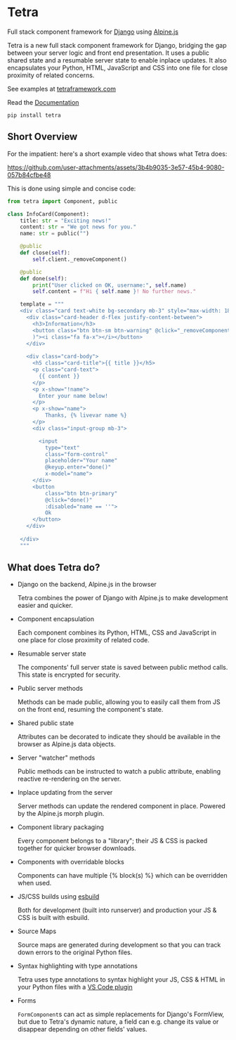 # Tetra

Full stack component framework for [Django](http://djangoproject.com) using [Alpine.js](https://alpinejs.dev)

Tetra is a new full stack component framework for Django, bridging the gap between your server logic and front end presentation. It uses a public shared state and a resumable server state to enable inplace updates. It also encapsulates your Python, HTML, JavaScript and CSS into one file for close proximity of related concerns.

See  examples at [tetraframework.com](https://www.tetraframework.com)

Read the [Documentation](https://tetra.readthedocs.org)

```
pip install tetra
```

## Short Overview

For the impatient: here's a short example video that shows what Tetra does:

https://github.com/user-attachments/assets/3b4b9035-3e57-45b4-9080-057b84cfbe48

This is done using simple and concise code:

```python
from tetra import Component, public

class InfoCard(Component):
    title: str = "Exciting news!"
    content: str = "We got news for you."
    name: str = public("")

    @public
    def close(self):
        self.client._removeComponent()

    @public
    def done(self):
        print("User clicked on OK, username:", self.name)
        self.content = f"Hi { self.name }! No further news."

    template = """
    <div class="card text-white bg-secondary mb-3" style="max-width: 18rem;">
      <div class="card-header d-flex justify-content-between">
        <h3>Information</h3>
        <button class="btn btn-sm btn-warning" @click="_removeComponent(
        )"><i class="fa fa-x"></i></button>
      </div>
      
      <div class="card-body">
        <h5 class="card-title">{{ title }}</h5>
        <p class="card-text">
          {{ content }}
        </p>
        <p x-show="!name">
          Enter your name below!
        </p>
        <p x-show="name">
            Thanks, {% livevar name %}
        </p>
        <div class="input-group mb-3">

          <input 
            type="text" 
            class="form-control" 
            placeholder="Your name" 
            @keyup.enter="done()"
            x-model="name">
        </div>
        <button 
            class="btn btn-primary" 
            @click="done()" 
            :disabled="name == ''">
            Ok
        </button>
      </div>
      
    </div>
    """
```

  

## What does Tetra do?

  - Django on the backend, Alpine.js in the browser

    Tetra combines the power of Django with Alpine.js to make development easier and quicker.

  - Component encapsulation

    Each component combines its Python, HTML, CSS and JavaScript in one place for close proximity of related code.

  - Resumable server state

    The components' full server state is saved between public method calls. This state is encrypted for security.

  - Public server methods

    Methods can be made public, allowing you to easily call them from JS on the front end, resuming the component's state.

  - Shared public state

    Attributes can be decorated to indicate they should be available in the browser as Alpine.js data objects.

  - Server "watcher" methods

    Public methods can be instructed to watch a public attribute, enabling reactive re-rendering on the server.

  - Inplace updating from the server

    Server methods can update the rendered component in place. Powered by the Alpine.js morph plugin.

  - Component library packaging

    Every component belongs to a "library"; their JS & CSS is packed together for quicker browser downloads.

  - Components with overridable blocks

    Components can have multiple {% block(s) %} which can be overridden when used.

  - JS/CSS builds using [esbuild](https://esbuild.github.io)

    Both for development (built into runserver) and production your JS & CSS is built with esbuild.

  - Source Maps

    Source maps are generated during development so that you can track down errors to the original Python files.

  - Syntax highlighting with type annotations

    Tetra uses type annotations to syntax highlight your JS, CSS & HTML in your Python files with a [VS Code plugin](https://github.com/samwillis/python-inline-source/tree/main/vscode-python-inline-source)

  - Forms
    
    `FormComponent`s can act as simple replacements for Django's FormView, but due to Tetra's dynamic nature, a field can e.g. change its value or disappear depending on other fields' values. 
